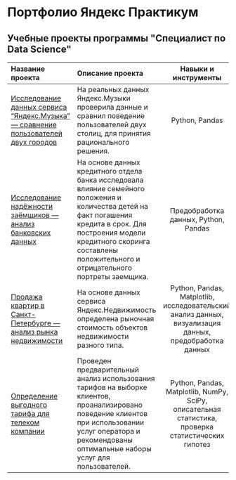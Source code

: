 # Портфолио Яндекс Практикум
## Учебные проекты программы "Специалист по Data Science"

| Название проекта | Описание проекта | Навыки и инструменты |
|:-----------------|:-----------------|:--------------------:|
| [Исследование данных сервиса “Яндекс.Музыка” — сравнение пользователей двух городов](https:) |  На реальных данных Яндекс.Музыки проверила данные и сравнил поведение пользователей двух столиц, для принятия рационального решения. | Python, Pandas |
| [Исследование надёжности заёмщиков — анализ банковских данных](https://) | На основе данных кредитного отдела банка исследовала влияние семейного положения и количества детей на факт погашения кредита в срок. Для построения модели кредитного скоринга составлены положительного и отрицательного портреты заемщика. | Предобработка данных, Python, Pandas |
| [Продажа квартир в Санкт-Петербурге — анализ рынка недвижимости](https://g) | На основе данных сервиса Яндекс.Недвижимость определена рыночная стоимость объектов недвижимости разного типа. | Python, Pandas, Matplotlib, исследовательский анализ данных, визуализация данных, предобработка данных |
| [Определение выгодного тарифа для телеком компании](https://) | Проведен предварительный анализ использования тарифов на выборке клиентов, проанализировано поведение клиентов при использовании услуг оператора и рекомендованы оптимальные наборы услуг для пользователей. | Python, Pandas, Matplotlib, NumPy, SciPy, описательная статистика, проверка статистических гипотез |
